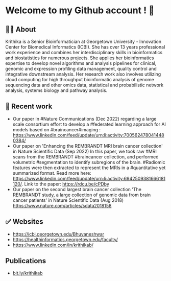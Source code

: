 # Welcome to my Github account !  👋

## 🙋‍♀️ About 

Krithika is a Senior Bioinformatician at Georgetown University - Innovation Center for Biomedical Informatics (ICBI). She has over 13 years professional work experience and combines her interdisciplinary skills in bioinformatics and biostatistics for numerous projects. She applies her bioinformatics expertise to develop novel algorithms and analysis pipelines for clinical, genomic and expression profiling data management, quality control and integrative downstream analysis. Her research work also involves utilizing cloud computing for high throughput bioinformatic analysis of genome sequencing data and other omics data, statistical and probabilistic network analysis, systems biology and pathway analysis. 

## 🌈 Recent work 

* Our paper in #Nature Communications (Dec 2022) regarding a large scale consortium effort to develop a #federated learning approach for AI models based on #braincancer#imaging : https://www.linkedin.com/feed/update/urn:li:activity:7005624780414480384/
* Our paper on 'Enhancing the REMBRANDT MRI brain cancer collection' in Nature Scientific Data (Sep 2022)
In this paper, we took raw #MRI scans from the REMBRANDT #braincancer collection, and performed volumetric #segmentation to identify subregions of the brain. #Radiomic features were then extracted to represent the MRIs in a #quantitative yet summarized format.  Read more here: https://www.linkedin.com/feed/update/urn:li:activity:6942509381666181120/. Link to the paper: https://rdcu.be/cPDby
* Our paper on the second largest brain cancer collection 'The REMBRANDT study, a large collection of genomic data from brain cancer patients' in Nature Scientific Data (Aug 2018) https://www.nature.com/articles/sdata2018158

## ✅ Websites 

* https://icbi.georgetown.edu/Bhuvaneshwar
* https://healthinformatics.georgetown.edu/faculty/
* https://www.linkedin.com/in/krithikab/

## Publications
* [bit.ly/krithikab](https://bit.ly/krithikab)
